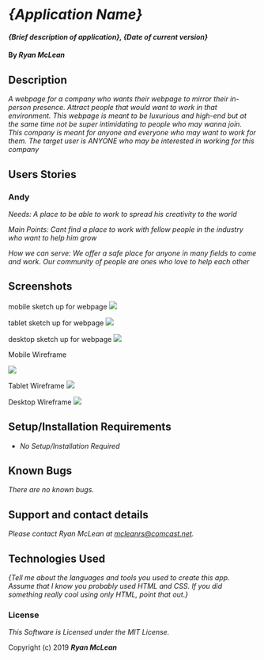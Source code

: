 # _{Application Name}_

#### _{Brief description of application}, {Date of current version}_

#### By _**Ryan McLean**_

## Description

_A webpage for a company who wants their webpage to mirror their in-person presence. Attract people that would want to work in that environment. This webpage is meant to be luxurious and high-end but at the same time not be super intimidating to people who may wanna join. This company is meant for anyone and everyone who may want to work for them. The target user is ANYONE who may be interested in working for this company_

## Users Stories
### Andy
_Needs: A place to be able to work to spread his creativity to the world_

_Main Points: Cant find a place to work with fellow people in the industry who want to help him grow_

_How we can serve: We offer a safe place for anyone in many fields to come and work. Our community of people are ones who love to help each other_

## Screenshots
mobile sketch up for webpage
![](screenshots/../img/mobile.jpg)

tablet sketch up for webpage
![](screenshots/../img/tablet.jpg)

desktop sketch up for webpage
![](screenshots/../img/desktop.jpg)

Mobile Wireframe

![](screenshots/../img/MobileCapture.JPG)

Tablet Wireframe
![](screenshots/../img/TabletCapture.JPG)

Desktop Wireframe
![](screenshots/../img/DesktopCapture.JPG)

## Setup/Installation Requirements

* _No Setup/Installation Required_


## Known Bugs

_There are no known bugs._

## Support and contact details

_Please contact Ryan McLean at mcleanrs@comcast.net._

## Technologies Used

_{Tell me about the languages and tools you used to create this app. Assume that I know you probably used HTML and CSS. If you did something really cool using only HTML, point that out.}_

### License

*This Software is Licensed under the MIT License.*

Copyright (c) 2019 **_Ryan McLean_**
